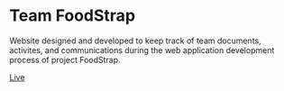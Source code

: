 # Team FoodStrap

Website designed and developed to keep track of team documents, activites, and communications during the web application development process of project FoodStrap.

<a href="https://wyc21.github.io/teamfoodstrap/">Live</a>

<!--<img src="images/logo.png" width=300px>-->
